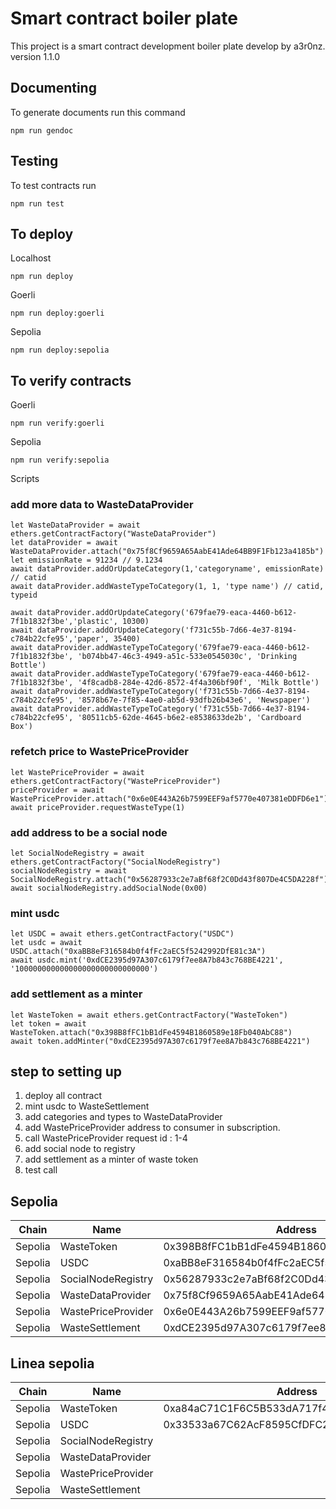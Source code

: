 # Smart contract boiler plate
This project is a smart contract development boiler plate develop by a3r0nz.
 version 1.1.0

## Documenting
To generate documents run this command

```shell
npm run gendoc
```

## Testing

To test contracts run

```shell
npm run test
```

## To deploy

Localhost
```
npm run deploy
```

Goerli
```shell
npm run deploy:goerli
```

Sepolia
```shell
npm run deploy:sepolia
```

## To verify contracts

Goerli
```shell
npm run verify:goerli
```

Sepolia
```shell
npm run verify:sepolia
```

Scripts

### add more data to WasteDataProvider
```
let WasteDataProvider = await ethers.getContractFactory("WasteDataProvider")
let dataProvider = await WasteDataProvider.attach("0x75f8Cf9659A65AabE41Ade64BB9F1Fb123a4185b")
let emissionRate = 91234 // 9.1234
await dataProvider.addOrUpdateCategory(1,'categoryname', emissionRate) // catid
await dataProvider.addWasteTypeToCategory(1, 1, 'type name') // catid, typeid

await dataProvider.addOrUpdateCategory('679fae79-eaca-4460-b612-7f1b1832f3be','plastic', 10300) 
await dataProvider.addOrUpdateCategory('f731c55b-7d66-4e37-8194-c784b22cfe95','paper', 35400) 
await dataProvider.addWasteTypeToCategory('679fae79-eaca-4460-b612-7f1b1832f3be', 'b074bb47-46c3-4949-a51c-533e0545030c', 'Drinking Bottle') 
await dataProvider.addWasteTypeToCategory('679fae79-eaca-4460-b612-7f1b1832f3be', '4f8cadb8-284e-42d6-8572-4f4a306bf90f', 'Milk Bottle') 
await dataProvider.addWasteTypeToCategory('f731c55b-7d66-4e37-8194-c784b22cfe95', '8578b67e-7f85-4ae0-ab5d-93dfb26b43e6', 'Newspaper') 
await dataProvider.addWasteTypeToCategory('f731c55b-7d66-4e37-8194-c784b22cfe95', '80511cb5-62de-4645-b6e2-e8538633de2b', 'Cardboard Box') 
```

### refetch price to WastePriceProvider
```
let WastePriceProvider = await ethers.getContractFactory("WastePriceProvider")
priceProvider = await WastePriceProvider.attach("0x6e0E443A26b7599EEF9af5770e407381eDDFD6e1")
await priceProvider.requestWasteType(1)
```

### add address to be a social node 
```
let SocialNodeRegistry = await ethers.getContractFactory("SocialNodeRegistry")
socialNodeRegistry = await SocialNodeRegistry.attach("0x56287933c2e7aBf68f2C0Dd43f807De4C5DA228f")
await socialNodeRegistry.addSocialNode(0x00)
```

### mint usdc 
```
let USDC = await ethers.getContractFactory("USDC")
let usdc = await USDC.attach("0xaBB8eF316584b0f4fFc2aEC5f5242992DfE81c3A")
await usdc.mint('0xdCE2395d97A307c6179f7ee8A7b843c768BE4221', '100000000000000000000000000000')
```

### add settlement as a minter
```
let WasteToken = await ethers.getContractFactory("WasteToken")
let token = await WasteToken.attach("0x398B8fFC1bB1dFe4594B1860589e18Fb040AbC88")
await token.addMinter("0xdCE2395d97A307c6179f7ee8A7b843c768BE4221")
```

## step to setting up 
1. deploy all contract
2. mint usdc to WasteSettlement
3. add categories and types to WasteDataProvider
4. add WastePriceProvider address to consumer in subscription.
5. call WastePriceProvider request id : 1-4
6. add social node to registry
7. add settlement as a minter of waste token 
8. test call

## Sepolia

| Chain   | Name               | Address                                    |
|---------|--------------------|--------------------------------------------|
| Sepolia | WasteToken         | 0x398B8fFC1bB1dFe4594B1860589e18Fb040AbC88 |
| Sepolia | USDC               | 0xaBB8eF316584b0f4fFc2aEC5f5242992DfE81c3A |
| Sepolia | SocialNodeRegistry | 0x56287933c2e7aBf68f2C0Dd43f807De4C5DA228f |
| Sepolia | WasteDataProvider  | 0x75f8Cf9659A65AabE41Ade64BB9F1Fb123a4185b |
| Sepolia | WastePriceProvider | 0x6e0E443A26b7599EEF9af5770e407381eDDFD6e1 |
| Sepolia | WasteSettlement    | 0xdCE2395d97A307c6179f7ee8A7b843c768BE4221 |


## Linea sepolia

| Chain   | Name               | Address                                    |
|---------|--------------------|--------------------------------------------|
| Sepolia | WasteToken         | 0xa84aC71C1F6C5B533dA717f4eb88596bB2871aBf |
| Sepolia | USDC               | 0x33533a67C62AcF8595CfDFC261F90b29bB617c39 |
| Sepolia | SocialNodeRegistry |  |
| Sepolia | WasteDataProvider  |  |
| Sepolia | WastePriceProvider |  |
| Sepolia | WasteSettlement    |  |
